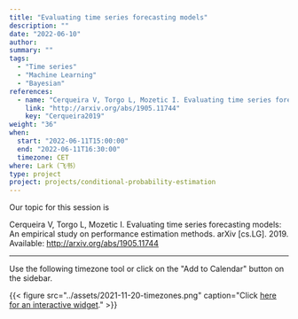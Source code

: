 ```yaml
---
title: "Evaluating time series forecasting models"
description: ""
date: "2022-06-10"
author:
summary: ""
tags:
  - "Time series"
  - "Machine Learning"
  - "Bayesian"
references:
  - name: "Cerqueira V, Torgo L, Mozetic I. Evaluating time series forecasting models: An empirical study on performance estimation methods. arXiv [cs.LG]. 2019. Available: http://arxiv.org/abs/1905.11744"
    link: "http://arxiv.org/abs/1905.11744"
    key: "Cerqueira2019"
weight: "36"
when:
  start: "2022-06-11T15:00:00"
  end: "2022-06-11T16:30:00"
  timezone: CET
where: Lark（飞书）
type: project
project: projects/conditional-probability-estimation
---
```


Our topic for this session is

Cerqueira V, Torgo L, Mozetic I. Evaluating time series forecasting models: An empirical study on performance estimation methods. arXiv [cs.LG]. 2019. Available: http://arxiv.org/abs/1905.11744


---

Use the following timezone tool or click on the "Add to Calendar" button on the sidebar.

{{< figure src="../assets/2021-11-20-timezones.png" caption="Click [here for an interactive widget](https://www.worldtimebuddy.com/?qm=1&lid=1816670,2950159,5,8&h=1816670&date=2021-11-20&sln=21-22.5&hf=1)." >}}



[^matrix_completion_wiki]: {{< cite key="matrix_completion_wiki" >}}
